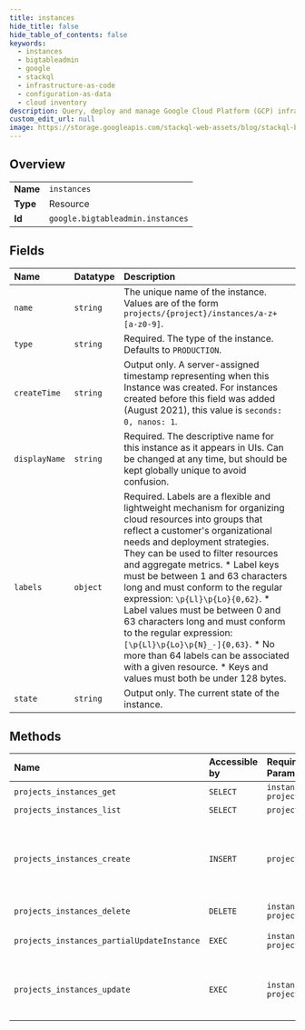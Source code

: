 ```yaml
---
title: instances
hide_title: false
hide_table_of_contents: false
keywords:
  - instances
  - bigtableadmin
  - google    
  - stackql
  - infrastructure-as-code
  - configuration-as-data
  - cloud inventory
description: Query, deploy and manage Google Cloud Platform (GCP) infrastructure and resources using SQL
custom_edit_url: null
image: https://storage.googleapis.com/stackql-web-assets/blog/stackql-blog-post-featured-image.png
---
```

  
    

## Overview
<table><tbody>
<tr><td><b>Name</b></td><td><code>instances</code></td></tr>
<tr><td><b>Type</b></td><td>Resource</td></tr>
<tr><td><b>Id</b></td><td><code>google.bigtableadmin.instances</code></td></tr>
</tbody></table>

## Fields
| Name | Datatype | Description |
|:-----|:---------|:------------|
| `name` | `string` | The unique name of the instance. Values are of the form `projects/{project}/instances/a-z+[a-z0-9]`. |
| `type` | `string` | Required. The type of the instance. Defaults to `PRODUCTION`. |
| `createTime` | `string` | Output only. A server-assigned timestamp representing when this Instance was created. For instances created before this field was added (August 2021), this value is `seconds: 0, nanos: 1`. |
| `displayName` | `string` | Required. The descriptive name for this instance as it appears in UIs. Can be changed at any time, but should be kept globally unique to avoid confusion. |
| `labels` | `object` | Required. Labels are a flexible and lightweight mechanism for organizing cloud resources into groups that reflect a customer's organizational needs and deployment strategies. They can be used to filter resources and aggregate metrics. * Label keys must be between 1 and 63 characters long and must conform to the regular expression: `\p{Ll}\p{Lo}{0,62}`. * Label values must be between 0 and 63 characters long and must conform to the regular expression: `[\p{Ll}\p{Lo}\p{N}_-]{0,63}`. * No more than 64 labels can be associated with a given resource. * Keys and values must both be under 128 bytes. |
| `state` | `string` | Output only. The current state of the instance. |
## Methods
| Name | Accessible by | Required Params | Description |
|:-----|:--------------|:----------------|:------------|
| `projects_instances_get` | `SELECT` | `instancesId, projectsId` | Gets information about an instance. |
| `projects_instances_list` | `SELECT` | `projectsId` | Lists information about instances in a project. |
| `projects_instances_create` | `INSERT` | `projectsId` | Create an instance within a project. Note that exactly one of Cluster.serve_nodes and Cluster.cluster_config.cluster_autoscaling_config can be set. If serve_nodes is set to non-zero, then the cluster is manually scaled. If cluster_config.cluster_autoscaling_config is non-empty, then autoscaling is enabled. |
| `projects_instances_delete` | `DELETE` | `instancesId, projectsId` | Delete an instance from a project. |
| `projects_instances_partialUpdateInstance` | `EXEC` | `instancesId, projectsId` | Partially updates an instance within a project. This method can modify all fields of an Instance and is the preferred way to update an Instance. |
| `projects_instances_update` | `EXEC` | `instancesId, projectsId` | Updates an instance within a project. This method updates only the display name and type for an Instance. To update other Instance properties, such as labels, use PartialUpdateInstance. |
